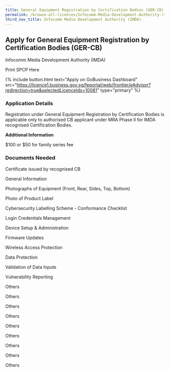```yaml
---
title: General Equipment Registration by Certification Bodies (GER-CB)
permalink: /browse-all-licences/Infocomm-Media-Development-Authority-(IMDA)/General-Equipment-Registration-by-Certification-Bodies--GER-CB-
third_nav_title: Infocomm Media Development Authority (IMDA)
---
```


## Apply for General Equipment Registration by Certification Bodies (GER-CB)

Infocomm Media Development Authority (IMDA)

Print SPCP Here


{% include button.html text="Apply on GoBusiness Dashboard" src="https://licence1.business.gov.sg/feportal/web/frontier/eAdvisor?redirection=true&selectedLicenceIds=10081" type="primary" %}

### Application Details

<p>Registration under General Equipment Registration by Certification Bodies is applicable only to authorised CB applicant under MRA Phase II for IMDA recognised Certification Bodies.</p>

**Additional Information**

$100 or $50 for family series fee

### Documents Needed

Certificate issued by recognised CB

General Information

Photographs of Equipment (Front, Rear, Sides, Top, Bottom)

Photo of Product Label

Cybersecurity Labelling Scheme - Conformance Checklist

Login Credentials Management

Device Setup & Administration

Firmware Updates

Wireless Access Protection

Data Protection

Validation of Data Inputs

Vulnerability Reporting

Others

Others

Others

Others

Others

Others

Others

Others

Others

